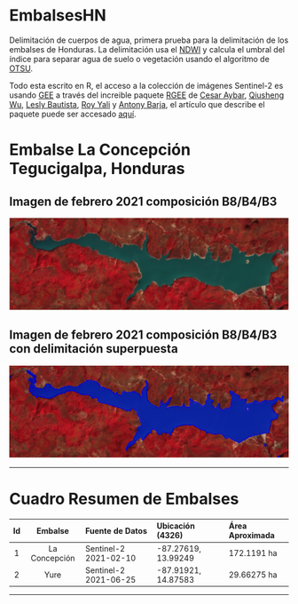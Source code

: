 # EmbalsesHN

Delimitación de cuerpos de agua, primera prueba para la delimitación de los embalses de Honduras. La delimitación usa el [NDWI](https://en.wikipedia.org/wiki/Normalized_difference_water_index) y calcula el umbral del índice para separar agua de suelo o vegetación usando el algoritmo de [OTSU](https://en.wikipedia.org/wiki/Otsu%27s_method).

Todo esta escrito en R, el acceso a la colección de imágenes Sentinel-2 es usando [GEE](https://www.sciencedirect.com/science/article/pii/S0034425717302900) a través del increible paquete [RGEE](https://csaybar.github.io/rgee-examples/) de [Cesar Aybar](https://csaybar.github.io/), [Qiusheng Wu](https://geography.utk.edu/about-us/faculty/dr-qiusheng-wu/), [Lesly Bautista](https://orcid.org/0000-0003-3523-8687), [Roy Yali](https://ryali93.github.io/en/) y [Antony Barja](https://github.com/ambarja), el artículo que describe el paquete puede ser accesado [aquí](https://joss.theoj.org/papers/10.21105/joss.02272). 

# Embalse La Concepción Tegucigalpa, Honduras

## Imagen de febrero 2021 composición B8/B4/B3

![](imagenes/uno.png?raw=true)

## Imagen de febrero 2021 composición B8/B4/B3 con delimitación superpuesta

![](imagenes/dos.png?raw=true)

***

# Cuadro Resumen de Embalses

| Id | Embalse | Fuente de Datos | Ubicación (4326) | Área Aproximada |
| :---: | :---: | :--- | :--- | :---|
| 1 | La Concepción | Sentinel-2 2021-02-10 | -87.27619, 13.99249  | 172.1191 ha|
| 2 | Yure | Sentinel-2 2021-06-25 | -87.91921, 14.87583  | 29.66275 ha|

***
